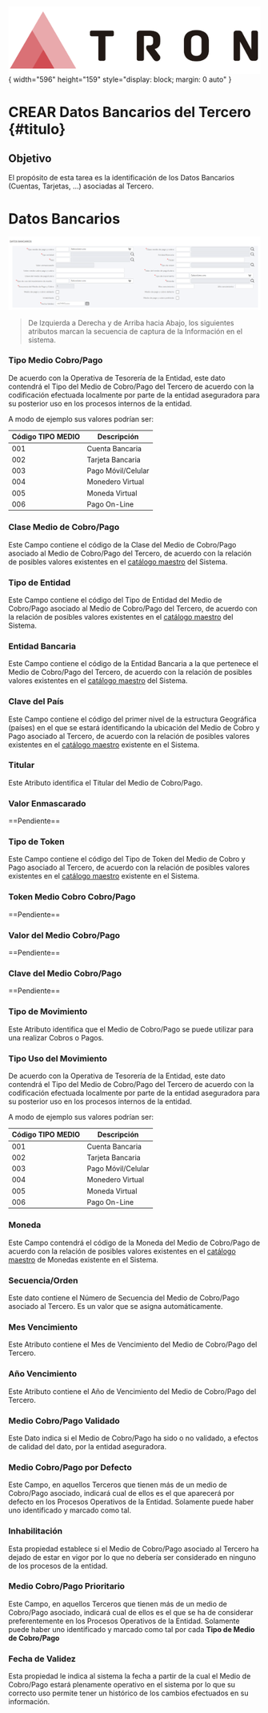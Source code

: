 ![Imagen LOGO](./00-Imagen/logo-TRON.png){ width="596" height="159" style="display: block; margin: 0 auto" }

# CREAR Datos Bancarios del Tercero {#titulo}

## Objetivo

El propósito de esta tarea es la identificación de los Datos Bancarios (Cuentas, Tarjetas, ...) asociadas al Tercero.

# Datos Bancarios

![Datos Básicos](./00-Imagen/Datos-Bancarios.png)

>De Izquierda a Derecha y de Arriba hacia Abajo, los siguientes atributos marcan la secuencia de captura de la Información en el sistema.

### **Tipo Medio Cobro/Pago**

De acuerdo con la Operativa de Tesorería de la Entidad, este dato contendrá el Tipo del Medio de Cobro/Pago del Tercero de acuerdo con la codificación efectuada localmente por parte de la entidad aseguradora para su posterior uso en los procesos internos de la entidad.

A modo de ejemplo sus valores podrían ser:

| Código TIPO MEDIO    |  Descripción       |
| -----------          | -----------        |
| 001                  | Cuenta Bancaria    |
| 002                  | Tarjeta Bancaria   |
| 003                  | Pago Móvil/Celular |
| 004                  | Monedero Virtual   |
| 005                  | Moneda Virtual     |
| 006                  | Pago On-Line       |

### **Clase Medio de Cobro/Pago**

Este Campo contiene el código de la Clase del Medio de Cobro/Pago asociado al Medio de Cobro/Pago del Tercero, de acuerdo con la relación de posibles valores existentes en el [catálogo maestro](../../../../../../01-TRON/01-Documentacion/01-Modulos/02-Terceros/01-Definicion/01-Comun/DEFINICION-de-Medio-de-Cobro-Pago.md#titulo) del Sistema.

### **Tipo de Entidad**

Este Campo contiene el código del Tipo de Entidad del Medio de Cobro/Pago asociado al Medio de Cobro/Pago del Tercero, de acuerdo con la relación de posibles valores existentes en el [catálogo maestro](../../../../../../01-TRON/01-Documentacion/01-Modulos/02-Terceros/01-Definicion/01-Comun/DEFINICION-de-Entidad-de-Cobro-Pago.md#titulo) del Sistema.

### **Entidad Bancaria**

Este Campo contiene el código de la Entidad Bancaria a la que pertenece el Medio de Cobro/Pago del Tercero, de acuerdo con la relación de posibles valores existentes en el [catálogo maestro](../../../../../../01-TRON/01-Documentacion/01-Modulos/02-Terceros/01-Definicion/12-Entidades-Bancarias/DEFINICION-de-Entidades-Bancarias.md#titulo) del Sistema.

### **Clave del País**

Este Campo contiene el código del primer nivel de la estructura Geográfica (países) en el que se estará identificando la ubicación del Medio de Cobro y Pago asociado al Tercero, de acuerdo con la relación de posibles valores existentes en el [catálogo maestro](../../../../../../01-TRON/01-Documentacion/01-Modulos/01-Comunes/01-Definicion/03-Estructura-geografica/DEFINICION-Nivel1-Estructura-Geografica.md#titulo) existente en el Sistema.

### **Titular**

Este Atributo identifica el Titular del Medio de Cobro/Pago.

### **Valor Enmascarado**

==Pendiente==

### **Tipo de Token**

Este Campo contiene el código del Tipo de Token del Medio de Cobro y Pago asociado al Tercero, de acuerdo con la relación de posibles valores existentes en el [catálogo maestro](../../../../../../01-TRON/01-Documentacion/01-Modulos/02-Terceros/01-Definicion/01-Comun/DEFINICION-de-Toquen-(Token).md#titulo) existente en el Sistema.

### **Token Medio Cobro Cobro/Pago**

==Pendiente==

### **Valor del Medio Cobro/Pago**

==Pendiente==

### **Clave del Medio Cobro/Pago**

==Pendiente==

### **Tipo de Movimiento**

Este Atributo identifica que el Medio de Cobro/Pago se puede utilizar para una realizar Cobros o Pagos.

### **Tipo Uso del Movimiento**

De acuerdo con la Operativa de Tesorería de la Entidad, este dato contendrá el Tipo del Medio de Cobro/Pago del Tercero de acuerdo con la codificación efectuada localmente por parte de la entidad aseguradora para su posterior uso en los procesos internos de la entidad.

A modo de ejemplo sus valores podrían ser:

| Código TIPO MEDIO    |  Descripción       |
| -----------          | -----------        |
| 001                  | Cuenta Bancaria    |
| 002                  | Tarjeta Bancaria   |
| 003                  | Pago Móvil/Celular |
| 004                  | Monedero Virtual   |
| 005                  | Moneda Virtual     |
| 006                  | Pago On-Line       |

### **Moneda**

Este Campo contendrá el código de la Moneda del Medio de Cobro/Pago de acuerdo con la relación de posibles valores existentes en el [catálogo maestro](../../../../../../01-TRON/01-Documentacion/01-Modulos/01-Comunes/01-Definicion/01-Moneda/DEFINICION-de-Moneda.md#código-de-la-divisa) de Monedas existente en el Sistema.

### **Secuencia/Orden**

Este dato contiene el Número de Secuencia del Medio de Cobro/Pago asociado al Tercero. Es un valor que se asigna automáticamente.

### **Mes Vencimiento**

Este Atributo contiene el Mes de Vencimiento del Medio de Cobro/Pago del Tercero.

### **Año Vencimiento**

Este Atributo contiene el Año de Vencimiento del Medio de Cobro/Pago del Tercero.

### **Medio Cobro/Pago Validado**

Este Dato indica si el Medio de Cobro/Pago ha sido o no validado, a efectos de calidad del dato, por la entidad aseguradora.

### **Medio Cobro/Pago por Defecto**

Este Campo, en aquellos Terceros que tienen más de un medio de Cobro/Pago asociado, indicará cual de ellos es el que aparecerá por defecto en los Procesos Operativos de la Entidad. Solamente puede haber uno identificado y marcado como tal.

### **Inhabilitación**

Esta propiedad establece si el Medio de Cobro/Pago asociado al Tercero ha dejado de estar en vigor por lo que no debería ser considerado en ninguno de los procesos de la entidad.

### **Medio Cobro/Pago Prioritario**

Este Campo, en aquellos Terceros que tienen más de un medio de Cobro/Pago asociado, indicará cual de ellos es el que se ha de considerar preferentemente en los Procesos Operativos de la Entidad. Solamente puede haber uno identificado y marcado como tal por cada **Tipo de Medio de Cobro/Pago**

### **Fecha de Validez**

Esta propiedad le indica al sistema la fecha a partir de la cual el Medio de Cobro/Pago estará plenamente operativo en el sistema por lo que su correcto uso permite tener un histórico de los cambios efectuados en su información.
